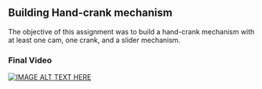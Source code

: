 ## Building Hand-crank mechanism
The objective of this assignment was to build a hand-crank mechanism with at least one cam, one crank, and a slider mechanism.
### Final Video
[![IMAGE ALT TEXT HERE](https://img.youtube.com/vi/YOUTUBE_VIDEO_ID_HERE/0.jpg)](https://www.youtube.com/watch?v=YOUTUBE_VIDEO_ID_HERE)
